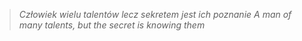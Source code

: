 > *Człowiek wielu talentów lecz sekretem jest ich poznanie*
> *A man of many talents, but the secret is knowing them*
<!---
Stachenn/Stachenn is a ✨ special ✨ repository because its `README.md` (this file) appears on your GitHub profile.
You can click the Preview link to take a look at your changes.
--->

